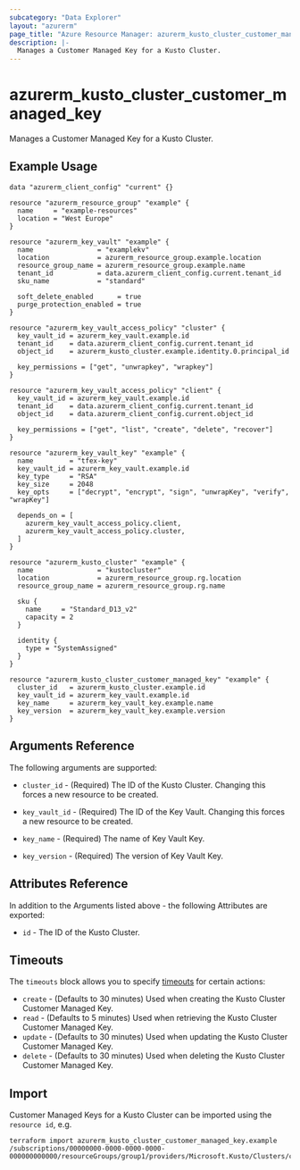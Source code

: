 ```yaml
---
subcategory: "Data Explorer"
layout: "azurerm"
page_title: "Azure Resource Manager: azurerm_kusto_cluster_customer_managed_key"
description: |-
  Manages a Customer Managed Key for a Kusto Cluster.
---
```


# azurerm_kusto_cluster_customer_managed_key

Manages a Customer Managed Key for a Kusto Cluster.

## Example Usage

```hcl
data "azurerm_client_config" "current" {}

resource "azurerm_resource_group" "example" {
  name     = "example-resources"
  location = "West Europe"
}

resource "azurerm_key_vault" "example" {
  name                = "examplekv"
  location            = azurerm_resource_group.example.location
  resource_group_name = azurerm_resource_group.example.name
  tenant_id           = data.azurerm_client_config.current.tenant_id
  sku_name            = "standard"

  soft_delete_enabled      = true
  purge_protection_enabled = true
}

resource "azurerm_key_vault_access_policy" "cluster" {
  key_vault_id = azurerm_key_vault.example.id
  tenant_id    = data.azurerm_client_config.current.tenant_id
  object_id    = azurerm_kusto_cluster.example.identity.0.principal_id

  key_permissions = ["get", "unwrapkey", "wrapkey"]
}

resource "azurerm_key_vault_access_policy" "client" {
  key_vault_id = azurerm_key_vault.example.id
  tenant_id    = data.azurerm_client_config.current.tenant_id
  object_id    = data.azurerm_client_config.current.object_id

  key_permissions = ["get", "list", "create", "delete", "recover"]
}

resource "azurerm_key_vault_key" "example" {
  name         = "tfex-key"
  key_vault_id = azurerm_key_vault.example.id
  key_type     = "RSA"
  key_size     = 2048
  key_opts     = ["decrypt", "encrypt", "sign", "unwrapKey", "verify", "wrapKey"]

  depends_on = [
    azurerm_key_vault_access_policy.client,
    azurerm_key_vault_access_policy.cluster,
  ]
}

resource "azurerm_kusto_cluster" "example" {
  name                = "kustocluster"
  location            = azurerm_resource_group.rg.location
  resource_group_name = azurerm_resource_group.rg.name

  sku {
    name     = "Standard_D13_v2"
    capacity = 2
  }

  identity {
    type = "SystemAssigned"
  }
}

resource "azurerm_kusto_cluster_customer_managed_key" "example" {
  cluster_id   = azurerm_kusto_cluster.example.id
  key_vault_id = azurerm_key_vault.example.id
  key_name     = azurerm_key_vault_key.example.name
  key_version  = azurerm_key_vault_key.example.version
}
```

## Arguments Reference

The following arguments are supported:

* `cluster_id` - (Required) The ID of the Kusto Cluster. Changing this forces a new resource to be created.

* `key_vault_id` - (Required) The ID of the Key Vault. Changing this forces a new resource to be created.

* `key_name` - (Required) The name of Key Vault Key.

* `key_version` - (Required) The version of Key Vault Key.

## Attributes Reference

In addition to the Arguments listed above - the following Attributes are exported: 

* `id` - The ID of the Kusto Cluster.

## Timeouts

The `timeouts` block allows you to specify [timeouts](https://www.terraform.io/docs/configuration/resources.html#timeouts) for certain actions:

* `create` - (Defaults to 30 minutes) Used when creating the Kusto Cluster Customer Managed Key.
* `read` - (Defaults to 5 minutes) Used when retrieving the Kusto Cluster Customer Managed Key.
* `update` - (Defaults to 30 minutes) Used when updating the Kusto Cluster Customer Managed Key.
* `delete` - (Defaults to 30 minutes) Used when deleting the Kusto Cluster Customer Managed Key.

## Import

Customer Managed Keys for a Kusto Cluster can be imported using the `resource id`, e.g.

```shell
terraform import azurerm_kusto_cluster_customer_managed_key.example /subscriptions/00000000-0000-0000-0000-000000000000/resourceGroups/group1/providers/Microsoft.Kusto/Clusters/cluster1
```

